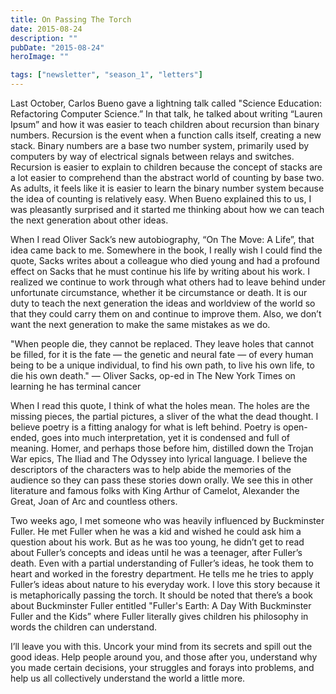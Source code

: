 ```yaml
---
title: On Passing The Torch
date: 2015-08-24
description: ""
pubDate: "2015-08-24"
heroImage: ""

tags: ["newsletter", "season_1", "letters"]
---
```




Last October, Carlos Bueno gave a lightning talk called "Science Education: Refactoring Computer Science.” In that talk, he talked about writing “Lauren Ipsum” and how it was easier to teach children about recursion than binary numbers. Recursion is the event when a function calls itself, creating a new stack. Binary numbers are a base two number system, primarily used by computers by way of electrical signals between relays and switches. Recursion is easier to explain to children because the concept of stacks are a lot easier to comprehend than the abstract world of counting by base two. As adults, it feels like it is easier to learn the binary number system because the idea of counting is relatively easy. When Bueno explained this to us, I was pleasantly surprised and it started me thinking about how we can teach the next generation about other ideas.

When I read Oliver Sack’s new autobiography, “On The Move: A Life”, that idea came back to me. Somewhere in the book, I really wish I could find the quote, Sacks writes about a colleague who died young and had a profound effect on Sacks that he must continue his life by writing about his work. I realized we continue to work through what others had to leave behind under unfortunate circumstance, whether it be circumstance or death. It is our duty to teach the next generation the ideas and worldview of the world so that they could carry them on and continue to improve them. Also, we don’t want the next generation to make the same mistakes as we do.

"When people die, they cannot be replaced. They leave holes that cannot be filled, for it is the fate — the genetic and neural fate — of every human being to be a unique individual, to find his own path, to live his own life, to die his own death."
— Oliver Sacks, op-ed in The New York Times on learning he has terminal cancer

When I read this quote, I think of what the holes mean. The holes are the missing pieces, the partial pictures, a sliver of the what the dead thought. I believe poetry is a fitting analogy for what is left behind. Poetry is open-ended, goes into much interpretation, yet it is condensed and full of meaning. Homer, and perhaps those before him, distilled down the Trojan War epics, The Iliad and The Odyssey into lyrical language. I believe the descriptors of the characters was to help abide the memories of the audience so they can pass these stories down orally. We see this in other literature and famous folks with King Arthur of Camelot, Alexander the Great, Joan of Arc and countless others.

Two weeks ago, I met someone who was heavily influenced by Buckminster Fuller. He met Fuller when he was a kid and wished he could ask him a question about his work. But as he was too young, he didn’t get to read about Fuller’s concepts and ideas until he was a teenager, after Fuller’s death. Even with a partial understanding of Fuller’s ideas, he took them to heart and worked in the forestry department. He tells me he tries to apply Fuller’s ideas about nature to his everyday work. I love this story because it is metaphorically passing the torch. It should be noted that there’s a book about Buckminster Fuller entitled "Fuller's Earth: A Day With Buckminster Fuller and the Kids” where Fuller literally gives children his philosophy in words the children can understand.

I’ll leave you with this. Uncork your mind from its secrets and spill out the good ideas. Help people around you, and those after you, understand why you made certain decisions, your struggles and forays into problems, and help us all collectively understand the world a little more.  
